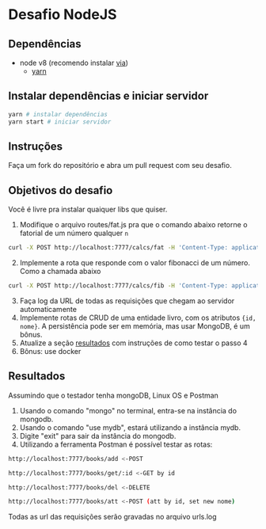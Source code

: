 # Desafio NodeJS

## Dependências

- node v8 (recomendo instalar [via](https://github.com/creationix/nvm))
  - [yarn](https://yarnpkg.com)

## Instalar dependências e iniciar servidor

```bash
yarn # instalar dependências
yarn start # iniciar servidor
```

## Instruções

Faça um fork do repositório e abra um pull request com seu desafio.

## Objetivos do desafio

Você é livre pra instalar quaiquer libs que quiser.

1. Modifique o arquivo routes/fat.js pra que o comando abaixo retorne o fatorial de um número qualquer `n`
```bash
curl -X POST http://localhost:7777/calcs/fat -H 'Content-Type: application/json' -d '{"n": 1}'

```
2. Implemente a rota que responde com o valor fibonacci de um número. Como a chamada abaixo
```bash
curl -X POST http://localhost:7777/calcs/fib -H 'Content-Type: application/json' -d '{"n": 1}'

```
3. Faça log da URL de todas as requisições que chegam ao servidor automaticamente
4. Implemente rotas de CRUD de uma entidade livro, com os atributos `{id, nome}`. A persistência pode ser em memória, mas usar MongoDB, é um bônus.
5. Atualize a seção [resultados](#resultados) com instruções de como testar o passo 4
6. Bônus: use docker

## Resultados

Assumindo que o testador tenha mongoDB, Linux OS e Postman

1. Usando o comando "mongo" no terminal, entra-se na instância do mongodb.
2. Usando o comando "use mydb", estará utilizando a instância mydb.
3. Digite "exit" para sair da instância do mongodb.
4. Utilizando a ferramenta Postman é possível testar as rotas:
```bash
http://localhost:7777/books/add <-POST

```
```bash
http://localhost:7777/books/get/:id <-GET by id

```
```bash
http://localhost:7777/books/del <-DELETE

```
```bash
http://localhost:7777/books/att <-POST (att by id, set new nome)

```
Todas as url das requisições serão gravadas no arquivo urls.log